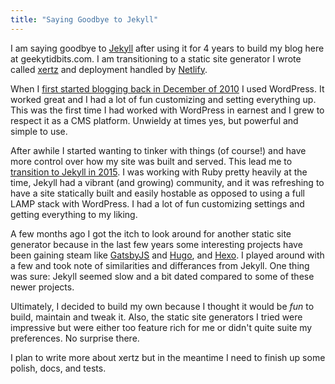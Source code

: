 ```yaml
---
title: "Saying Goodbye to Jekyll"
---
```


I am saying goodbye to [Jekyll](https://jekyllrb.com/) after using it for 4 years to build my blog here at geekytidbits.com.  I am transitioning to a static site generator I wrote called [xertz](https://github.com/bradymholt/xertz) and deployment handled by [Netlify](http://netlify.com).

When I [first started blogging back in December of 2010](/why-i-love-programming/) I used WordPress.  It worked great and I had a lot of fun customizing and setting everything up.  This was the first time I had worked with WordPress in earnest and I grew to respect it as a CMS platform.  Unwieldy at times yes, but powerful and simple to use.

After awhile I started wanting to tinker with things (of course!) and have more control over how my site was built and served.  This lead me to [transition to Jekyll in 2015](/moving-from-wordpress-to-jekyll/).  I was working with Ruby pretty heavily at the time, Jekyll had a vibrant (and growing) community, and it was refreshing to have a site statically built and easily hostable as opposed to using a full LAMP stack with WordPress.  I had a lot of fun customizing settings and getting everything to my liking.

A few months ago I got the itch to look around for another static site generator because in the last few years some interesting projects have been gaining steam like [GatsbyJS](https://www.gatsbyjs.org/) and [Hugo](https://gohugo.io/), and [Hexo](https://hexo.io/).  I played around with a few and took note of similarities and differances from Jekyll.  One thing was sure: Jekyll seemed slow and a bit dated compared to some of these newer projects.

Ultimately, I decided to build my own because I thought it would be _fun_ to build, maintain and tweak it.  Also, the static site generators I tried were impressive but were either too feature rich for me or didn't quite suite my preferences.  No surprise there.

I plan to write more about xertz but in the meantime I need to finish up some polish, docs, and tests.
